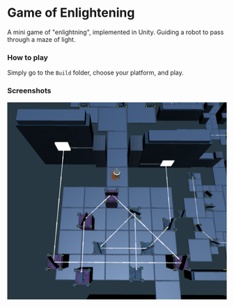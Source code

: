 # Game of Enlightening
A mini game of "enlightning", implemented in Unity. Guiding a robot to pass through a maze of light.

### How to play

Simply go to the `Build` folder, choose your platform, and play.

### Screenshots

![Screenshot](Cheatsheet/Level5.png)


